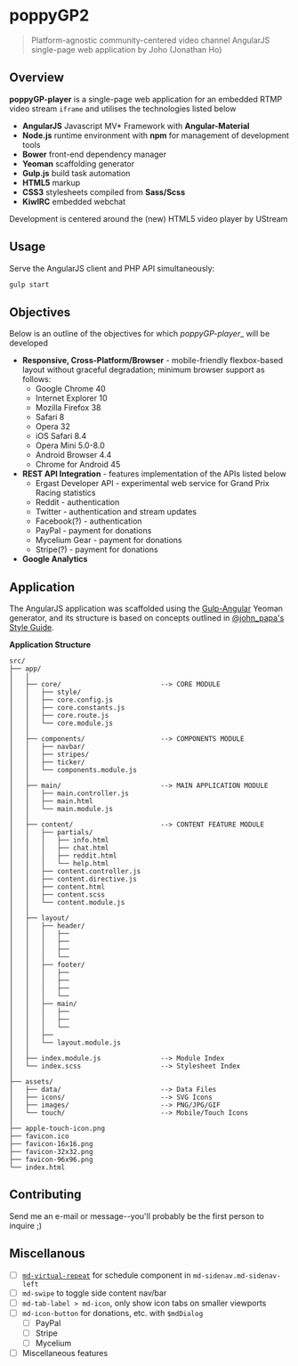 poppyGP2
========



> Platform-agnostic community-centered video channel AngularJS single-page web application by Joho (Jonathan Ho)




Overview
--------

__poppyGP-player__ is a single-page web application for an embedded  RTMP video stream `iframe` and utilises the technologies listed below

 - __AngularJS__ Javascript MV* Framework with __Angular-Material__
 - __Node.js__ runtime environment with __npm__ for management of development tools
 - __Bower__ front-end dependency manager
 - __Yeoman__ scaffolding generator
 - __Gulp.js__ build task automation
 - __HTML5__ markup
 - __CSS3__ stylesheets compiled from __Sass/Scss__
 - __KiwIRC__ embedded webchat

Development is centered around the (new) HTML5 video player by UStream




Usage
-----

Serve the AngularJS client and PHP API simultaneously:

```sh
gulp start
```




Objectives
----------

Below is an outline of the objectives for which _poppyGP-player__ will be developed

 - __Responsive, Cross-Platform/Browser__ - mobile-friendly flexbox-based layout without graceful degradation; minimum browser support as follows: 
   - Google Chrome 40
   - Internet Explorer 10
   - Mozilla Firefox 38
   - Safari 8
   - Opera 32
   - iOS Safari 8.4
   - Opera Mini 5.0-8.0
   - Android Browser 4.4
   - Chrome for Android 45
 - __REST API Integration__ - features implementation of the APIs listed below
   - Ergast Developer API - experimental web service for Grand Prix Racing statistics
   - Reddit - authentication 
   - Twitter - authentication and stream updates
   - Facebook(?) - authentication
   - PayPal - payment for donations
   - Mycelium Gear - payment for donations
   - Stripe(?) - payment for donations
 - __Google Analytics__




Application
-----------

The AngularJS application was scaffolded using the [Gulp-Angular](https://github.com/Swiip/generator-gulp-angular) Yeoman generator, and its structure is based on concepts outlined in [@john_papa's Style Guide](https://github.com/johnpapa/angular-styleguide#application-structure).

__Application Structure__

```
src/
├── app/
│   │
│   ├── core/                         --> CORE MODULE
│   │   ├── style/
│   │   ├── core.config.js
│   │   ├── core.constants.js
│   │   ├── core.route.js
│   │   └── core.module.js
│   │
│   ├── components/                   --> COMPONENTS MODULE
│   │   ├── navbar/
│   │   ├── stripes/
│   │   ├── ticker/
│   │   └── components.module.js
│   │
│   ├── main/                         --> MAIN APPLICATION MODULE
│   │   ├── main.controller.js
│   │   ├── main.html
│   │   └── main.module.js
│   │
│   ├── content/                      --> CONTENT FEATURE MODULE
│   │   ├── partials/
│   │   │   ├── info.html
│   │   │   ├── chat.html
│   │   │   ├── reddit.html
│   │   │   └── help.html
│   │   ├── content.controller.js
│   │   ├── content.directive.js
│   │   ├── content.html
│   │   ├── content.scss
│   │   └── content.module.js
│   │
│   ├── layout/
│   │   ├── header/
│   │   │   ├── 
│   │   │   ├── 
│   │   │   ├── 
│   │   │   └── 
│   │   ├── footer/
│   │   │   ├── 
│   │   │   ├── 
│   │   │   ├── 
│   │   │   └── 
│   │   ├── main/
│   │   │   ├── 
│   │   │   ├── 
│   │   │   └── 
│   │   ├── 
│   │   └── layout.module.js
│   │
│   ├── index.module.js               --> Module Index
│   └── index.scss                    --> Stylesheet Index
│   
├── assets/
│   ├── data/                         --> Data Files
│   ├── icons/                        --> SVG Icons
│   ├── images/                       --> PNG/JPG/GIF
│   └── touch/                        --> Mobile/Touch Icons
│   
├── apple-touch-icon.png
├── favicon.ico
├── favicon-16x16.png
├── favicon-32x32.png
├── favicon-96x96.png
└── index.html
```



Contributing
------------

Send me an e-mail or message--you'll probably be the first person to inquire ;)




Miscellanous
------------

 - [ ] [`md-virtual-repeat`](https://material.angularjs.org/0.11.0/#/demo/material.components.virtualRepeat) for schedule component in `md-sidenav.md-sidenav-left`
 - [ ] `md-swipe` to toggle side content nav/bar
 - [ ] `md-tab-label > md-icon`, only show icon tabs on smaller viewports
 - [ ] `md-icon-button` for donations, etc. with `$mdDialog`
   - [ ] PayPal
   - [ ] Stripe
   - [ ] Mycelium
 - [ ] Miscellaneous features
